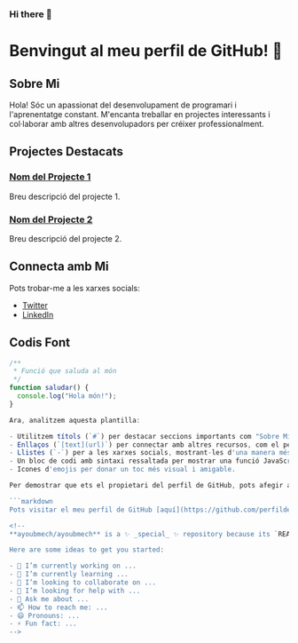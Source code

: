 ### Hi there 👋
# Benvingut al meu perfil de GitHub! 🚀

## Sobre Mi
Hola! Sóc un apassionat del desenvolupament de programari i l'aprenentatge constant. M'encanta treballar en projectes interessants i col·laborar amb altres desenvolupadors per créixer professionalment.

## Projectes Destacats
### [Nom del Projecte 1](https://github.com/ayoubmech/proyecto-toro-vr)
Breu descripció del projecte 1.

### [Nom del Projecte 2](https://github.com/ayoubmech/InfraestructuraM782)
Breu descripció del projecte 2.

## Connecta amb Mi
Pots trobar-me a les xarxes socials:
- [Twitter](https://twitter.com/)
- [LinkedIn](https://www.linkedin.com)

## Codis Font
```javascript
/**
 * Funció que saluda al món
 */
function saludar() {
  console.log("Hola món!");
}

Ara, analitzem aquesta plantilla:

- Utilitzem títols (`#`) per destacar seccions importants com "Sobre Mi" i "Projectes Destacats".
- Enllaços (`[text](url)`) per connectar amb altres recursos, com el perfil de LinkedIn i els projectes destacats.
- Llistes (`-`) per a les xarxes socials, mostrant-les d'una manera més amigable.
- Un bloc de codi amb sintaxi ressaltada per mostrar una funció JavaScript.
- Icones d'emojis per donar un toc més visual i amigable.

Per demostrar que ets el propietari del perfil de GitHub, pots afegir aquest enllaç al final del README.md:

```markdown
Pots visitar el meu perfil de GitHub [aquí](https://github.com/perfildelgithub).

<!--
**ayoubmech/ayoubmech** is a ✨ _special_ ✨ repository because its `README.md` (this file) appears on your GitHub profile.

Here are some ideas to get you started:

- 🔭 I’m currently working on ...
- 🌱 I’m currently learning ...
- 👯 I’m looking to collaborate on ...
- 🤔 I’m looking for help with ...
- 💬 Ask me about ...
- 📫 How to reach me: ...
- 😄 Pronouns: ...
- ⚡ Fun fact: ...
-->
